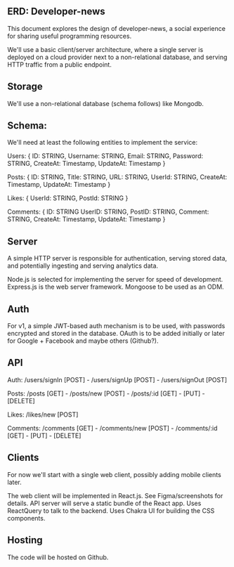## ERD: Developer-news

This document explores the design of developer-news, a social experience for sharing useful programming resources.

We'll use a basic client/server architecture, where a single server is deployed on a cloud provider next to a non-relational database, and serving HTTP traffic from a public endpoint.

## Storage

We'll use a non-relational database (schema follows) like Mongodb.

## Schema:

We'll need at least the following entities to implement the service:

Users:
{
ID: STRING,
Username: STRING,
Email: STRING,
Password: STRING,
CreateAt: Timestamp,
UpdateAt: Timestamp
}

Posts:
{
ID: STRING,
Title: STRING,
URL: STRING,
UserId: STRING,
CreateAt: Timestamp,
UpdateAt: Timestamp
}

Likes:
{
UserId: STRING,
PostId: STRING
}

Comments:
{
ID: STRING
UserID: STRING,
PostID: STRING,
Comment: STRING,
CreateAt: Timestamp,
UpdateAt: Timestamp
}

## Server

A simple HTTP server is responsible for authentication, serving stored data, and potentially ingesting and serving analytics data.

Node.js is selected for implementing the server for speed of development.
Express.js is the web server framework.
Mongoose to be used as an ODM.

## Auth

For v1, a simple JWT-based auth mechanism is to be used, with passwords encrypted and stored in the database. OAuth is to be added initially or later for Google + Facebook and maybe others (Github?).

## API

Auth:
/users/signIn [POST] -
/users/signUp [POST] -
/users/signOut [POST]

Posts:
/posts [GET] -
/posts/new [POST] -
/posts/:id [GET] - [PUT] - [DELETE]

Likes:
/likes/new [POST]

Comments:
/comments [GET] -
/comments/new [POST] -
/comments/:id [GET] - [PUT] - [DELETE]

## Clients

For now we'll start with a single web client, possibly adding mobile clients later.

The web client will be implemented in React.js. See Figma/screenshots for details. API server will serve a static bundle of the React app. Uses ReactQuery to talk to the backend. Uses Chakra UI for building the CSS components.

## Hosting

The code will be hosted on Github.
